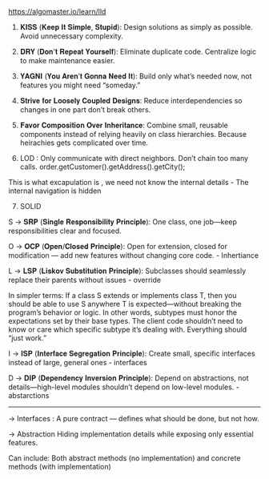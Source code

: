https://algomaster.io/learn/lld


1. 𝐊𝐈𝐒𝐒 (𝐊𝐞𝐞𝐩 𝐈𝐭 𝐒𝐢𝐦𝐩𝐥𝐞, 𝐒𝐭𝐮𝐩𝐢𝐝): Design solutions as simply as possible. Avoid unnecessary complexity.

2. 𝐃𝐑𝐘 (𝐃𝐨𝐧'𝐭 𝐑𝐞𝐩𝐞𝐚𝐭 𝐘𝐨𝐮𝐫𝐬𝐞𝐥𝐟): Eliminate duplicate code. Centralize logic to make maintenance easier.

3. 𝐘𝐀𝐆𝐍𝐈 (𝐘𝐨𝐮 𝐀𝐫𝐞𝐧’𝐭 𝐆𝐨𝐧𝐧𝐚 𝐍𝐞𝐞𝐝 𝐈𝐭): Build only what’s needed now, not features you might need “someday.”

4. 𝐒𝐭𝐫𝐢𝐯𝐞 𝐟𝐨𝐫 𝐋𝐨𝐨𝐬𝐞𝐥𝐲 𝐂𝐨𝐮𝐩𝐥𝐞𝐝 𝐃𝐞𝐬𝐢𝐠𝐧𝐬: Reduce interdependencies so changes in one part don’t break others.

5. 𝐅𝐚𝐯𝐨𝐫 𝐂𝐨𝐦𝐩𝐨𝐬𝐢𝐭𝐢𝐨𝐧 𝐎𝐯𝐞𝐫 𝐈𝐧𝐡𝐞𝐫𝐢𝐭𝐚𝐧𝐜𝐞: Combine small, reusable components instead of relying heavily on class hierarchies.
                                Because heirachies gets complicated over time.

6. LOD : Only communicate with direct neighbors. Don’t chain too many calls.
          order.getCustomer().getAddress().getCity();

This is what excapulation is , we need not know the internal details - The internal navigation is hidden
                   

7. SOLID

 S -> 𝐒𝐑𝐏 (𝐒𝐢𝐧𝐠𝐥𝐞 𝐑𝐞𝐬𝐩𝐨𝐧𝐬𝐢𝐛𝐢𝐥𝐢𝐭𝐲 𝐏𝐫𝐢𝐧𝐜𝐢𝐩𝐥𝐞): One class, one job—keep responsibilities clear and focused.

 O ->  𝐎𝐂𝐏 (𝐎𝐩𝐞𝐧/𝐂𝐥𝐨𝐬𝐞𝐝 𝐏𝐫𝐢𝐧𝐜𝐢𝐩𝐥𝐞): Open for extension, closed for modification — add new features without changing core code. - Inhertiance

 L -> 𝐋𝐒𝐏 (𝐋𝐢𝐬𝐤𝐨𝐯 𝐒𝐮𝐛𝐬𝐭𝐢𝐭𝐮𝐭𝐢𝐨𝐧 𝐏𝐫𝐢𝐧𝐜𝐢𝐩𝐥𝐞): Subclasses should seamlessly replace their parents without issues  - override

 In simpler terms: If a class S extends or implements class T, then you should be able to use S anywhere T is expected—without breaking the program’s behavior or logic.
 In other words, subtypes must honor the expectations set by their base types. 
 The client code shouldn’t need to know or care which specific subtype it’s dealing with.
 Everything should “just work.”

 I -> 𝐈𝐒𝐏 (𝐈𝐧𝐭𝐞𝐫𝐟𝐚𝐜𝐞 𝐒𝐞𝐠𝐫𝐞𝐠𝐚𝐭𝐢𝐨𝐧 𝐏𝐫𝐢𝐧𝐜𝐢𝐩𝐥𝐞): Create small, specific interfaces instead of large, general ones  - interfaces

 D -> 𝐃𝐈𝐏 (𝐃𝐞𝐩𝐞𝐧𝐝𝐞𝐧𝐜𝐲 𝐈𝐧𝐯𝐞𝐫𝐬𝐢𝐨𝐧 𝐏𝐫𝐢𝐧𝐜𝐢𝐩𝐥𝐞): Depend on abstractions, not details—high-level modules shouldn’t depend on low-level modules. - abstarctions 



____________

-> Interfaces :
A pure contract — defines what should be done, but not how.



-> Abstraction
Hiding implementation details while exposing only essential features.


Can include:
Both abstract methods (no implementation)
and  concrete methods (with implementation)

